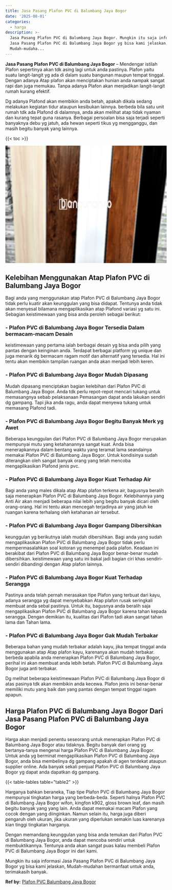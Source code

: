 ```yaml
---
title: Jasa Pasang Plafon PVC di Balumbang Jaya Bogor
date: '2025-08-01'
categories:
  - harga
description: >-
  Jasa Pasang Plafon PVC di Balumbang Jaya Bogor. Mungkin itu saja informasi
  Jasa Pasang Plafon PVC di Balumbang Jaya Bogor yg bisa kami jelaskan,
  Mudah-mudaha...
---
```


**Jasa Pasang Plafon PVC di Balumbang Jaya Bogor** – Mendengar istilah Plafon sepertinya akan tdk asing lagi untuk anda pastinya. Plafon yaitu suatu langit-langit yg ada di dalam suatu bangunan maupun tempat tinggal. Dengan adanya Atap plafon akan menciptakan hunian anda nampak sangat rapi dan juga memukau. Tanpa adanya Plafon akan menjadikan langit-langit rumah kurang efektif.

Dg adanya Plafond akan membikin anda betah, apakah dikala sedang melakukan kegiatan tidur ataupun kesibukan lainnya. berbeda bila satu unit rumah tdk ada Plafond di dalamnya, anda akan melihat atap tidak nyaman dan kurang tepat guna rasanya. Berbagai persoalan bisa saja terjadi seperti banyaknya debu yg jatuh, ada hewan seperti tikus yg mengganggu, dan masih begitu banyak yang lainnya.

{{< toc >}}

![Jasa Pasang Plafon PVC di Balumbang Jaya Bogor](/images/flafond-pvc-murah19.png)

## Kelebihan Menggunakan Atap Plafon PVC di Balumbang Jaya Bogor

Bagi anda yang menggunakan atap Plafon PVC di Balumbang Jaya Bogor tidak perlu kuatir akan keunggulan yang bisa didapat. Tentunya anda tidak akan menyesal bilamana mengaplikasikan atap Plafond variasi yg satu ini. Sebagian keistimewaan yang bisa anda peroleh sebagai berikut:

### \- Plafon PVC di Balumbang Jaya Bogor Tersedia Dalam bermacam-macam Desain

keistimewaan yang pertama ialah berbagai desain yg bisa anda pilih yang pantas dengan keinginan anda. Terdapat berbagai platform yg unique dan juga menarik dg bermacam ragam motif dan alternatif yang tersedia. Hal ini tentu akan membikin tampilan ruangan anda akan menjadi lebih keren.

### \- Plafon PVC di Balumbang Jaya Bogor Mudah Dipasang

Mudah dipasang menciptakan bagian kelebihan dari Plafon PVC di Balumbang Jaya Bogor. Anda tdk perlu repot-repot mencari tukang untuk memasangnya sebab pelaksanaan Pemasangan dapat anda lakukan sendiri dg gampang. Tapi jika anda ragu, anda dapat menyewa tukang untuk memasang Plafond tadi.

### \- Plafon PVC di Balumbang Jaya Bogor Begitu Banyak Merk yg Awet

Beberapa keunggulan dari Plafon PVC di Balumbang Jaya Bogor merupakan mempunyai mutu yang ketahanannya sangat kuat. Anda bisa menerapkannya dalam bentang waktu yang teramat lama seandainya memakai Plafon PVC di Balumbang Jaya Bogor. Untuk kondisinya sudah diterangkan oleh sangat banyak orang yang telah mencoba mengaplikasikan Plafond jenis pvc.

### \- Plafon PVC di Balumbang Jaya Bogor Kuat Terhadap Air

Bagi anda yang males dikala atap Atap plafon terkena air, bagusnya beralih saja menerapkan Plafon PVC di Balumbang Jaya Bogor. Kelebihannya yang Anti Air akan menjadi beberapa nilai lebih yang begitu banyak dicari oleh orang-orang. Hal ini tentu akan mencegah terjadinya air yang jatuh ke ruangan karena terhalang oleh ketahanan air tersebut.

### \- Plafon PVC di Balumbang Jaya Bogor Gampang Dibersihkan

keunggulan yg berikutnya ialah mudah dibersihkan. Bagi anda yang sudah mengaplikasikan Plafon PVC di Balumbang Jaya Bogor tidak perlu mempermasalahkan soal kotoran yg menempel pada plafon. Keadaan ini berakibat dari Plafon PVC di Balumbang Jaya Bogor benar-benar mudah dibersihkan. keistimewaan yang satu ini bakal jadi bagian ciri khas sendiri-sendiri dibandingi dengan Atap plafon lainnya.

### \- Plafon PVC di Balumbang Jaya Bogor Kuat Terhadap Serangga

Pastinya anda telah pernah merasakan tipe Plafon yang terbuat dari kayu, adanya serangga yg dapat menyebabkan Atap plafon rusak seringkali membuat anda sebal pastinya. Untuk itu, bagusnya anda beralih saja mengaplikasikan Plafon PVC di Balumbang Jaya Bogor karena tahan kepada serangga. Dengan demikian itu, kualitas dari Plafon tadi akan sangat tahan lama dan Tahan lama.

### \- Plafon PVC di Balumbang Jaya Bogor Gak Mudah Terbakar

Beberapa bahan yang mudah terbakar adalah kayu, jika tempat tinggal anda menggunakan atap Atap plafon kayu, karenanya akan mudah terbakar. berbeda apabila anda menerapkan Plafon PVC di Balumbang Jaya Bogor, perihal ini akan membuat anda lebih betah. Plafon PVC di Balumbang Jaya Bogor juga anti terbakar.

Dg melihat beberapa keistimewaan Plafon PVC di Balumbang Jaya Bogor di atas pasinya tdk akan membikin anda kecewa. Plafon jenis ini benar-benar memiliki mutu yang baik dan yang pantas dengan tempat tinggal ragam apapun.

## Harga Plafon PVC di Balumbang Jaya Bogor Dari Jasa Pasang Plafon PVC di Balumbang Jaya Bogor

Harga akan menjadi penentu seseorang untuk menerapkan Plafon PVC di Balumbang Jaya Bogor atau tidaknya. Begitu banyak dari orang yg bertanya-tanya mengenai harga Plafon PVC di Balumbang Jaya Bogor. Untuk anda yg berminat mengaplikasikan Plafon PVC di Balumbang Jaya Bogor, anda bisa membelinya dg gampang apakah di agen terdekat ataupun supplier online. Ada banyak sekali penjual Plafon PVC di Balumbang Jaya Bogor yg dapat anda dapatkan dg gampang.

{{< table-tables table="table2" >}}

Harganya bahkan beraneka, Tiap tipe Plafon PVC di Balumbang Jaya Bogor mempunyai tingkatan harga yang berbeda-beda. Seperti halnya Plafon PVC di Balumbang Jaya Bogor wifon, kingfon k902, gloss brown leaf, dan masih begitu banyak yang yang lain. Anda dapat memakai macam Plafon yang cocok dengan yang diinginkan. Namun selain itu, harga juga diberi pengaruh oleh ukuran, jika ukuran yang diperlukan semakin luas karenanya kian tinggi tingkatan harganya.

Dengan memandang keunggulan yang bisa anda temukan dari Plafon PVC di Balumbang Jaya Bogor, anda dapat mencoba sendiri untuk membuktikannya. Tentunya anda akan sangat puas kalau membeli Plafon PVC di Balumbang Jaya Bogor ini dari kami.

Mungkin itu saja informasi Jasa Pasang Plafon PVC di Balumbang Jaya Bogor yg bisa kami jelaskan, Mudah-mudahan bermanfaat untuk anda, terimakasih banyak.

**Ref by:** [Plafon PVC Balumbang Jaya Bogor](https://id.wikipedia.org/wiki/Plafon)
